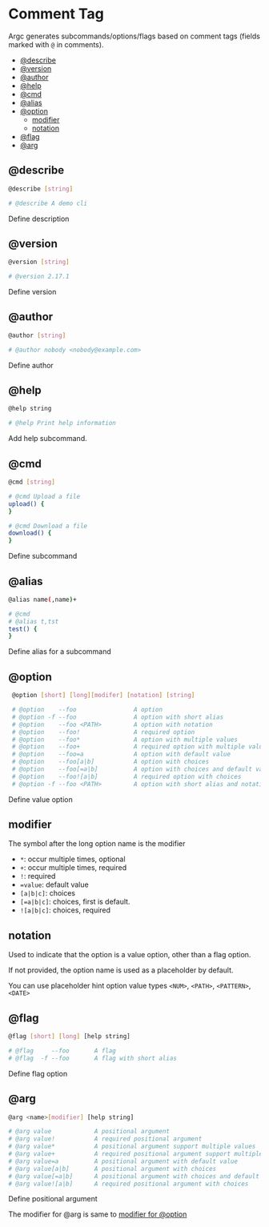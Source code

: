 
# Comment Tag

Argc generates subcommands/options/flags based on comment tags (fields marked with `@` in comments).

  - [@describe](#describe)
  - [@version](#version)
  - [@author](#author)
  - [@help](#help)
  - [@cmd](#cmd)
  - [@alias](#alias)
  - [@option](#option)
    - [modifier](#modifier)
    - [notation](#notation)
  - [@flag](#flag)
  - [@arg](#arg)

## @describe

```sh
@describe [string]

# @describe A demo cli
```

Define description

## @version

```sh
@version [string]

# @version 2.17.1 
```

Define version


## @author

```sh
@author [string]

# @author nobody <nobody@example.com>
```

Define author

## @help

```sh
@help string

# @help Print help information
```

Add help subcommand.

## @cmd

```sh
@cmd [string]

# @cmd Upload a file
upload() {
}

# @cmd Download a file
download() {
}
```
Define subcommand

## @alias

```sh
@alias name(,name)+

# @cmd
# @alias t,tst
test() {
}
```
Define alias for a subcommand

## @option

```sh
 @option [short] [long][modifer] [notation] [string]

 # @option    --foo                A option
 # @option -f --foo                A option with short alias
 # @option    --foo <PATH>         A option with notation
 # @option    --foo!               A required option
 # @option    --foo*               A option with multiple values
 # @option    --foo+               A required option with multiple values
 # @option    --foo=a              A option with default value
 # @option    --foo[a|b]           A option with choices
 # @option    --foo[=a|b]          A option with choices and default value
 # @option    --foo![a|b]          A required option with choices
 # @option -f --foo <PATH>         A option with short alias and notation
```

Define value option

## modifier

The symbol after the long option name is the modifier

- `*`: occur multiple times, optional
- `+`: occur multiple times, required
- `!`: required
- `=value`: default value
- `[a|b|c]`: choices
- `[=a|b|c]`: choices, first is default.
- `![a|b|c]`: choices, required

## notation

Used to indicate that the option is a value option, other than a flag option.

If not provided, the option name is used as a placeholder by default.

You can use placeholder hint option value types `<NUM>`, `<PATH>`, `<PATTERN>`, `<DATE>`

## @flag

```sh
@flag [short] [long] [help string]

# @flag     --foo       A flag
# @flag  -f --foo       A flag with short alias
```

Define flag option

## @arg

```sh
@arg <name>[modifier] [help string]

# @arg value            A positional argument
# @arg value!           A required positional argument
# @arg value*           A positional argument support multiple values
# @arg value+           A required positional argument support multiple values
# @arg value=a          A positional argument with default value
# @arg value[a|b]       A positional argument with choices
# @arg value[=a|b]      A positional argument with choices and default value
# @arg value![a|b]      A required positional argument with choices
```
Define positional argument

The modifier for @arg is same to [modifier for @option](#modifier)
